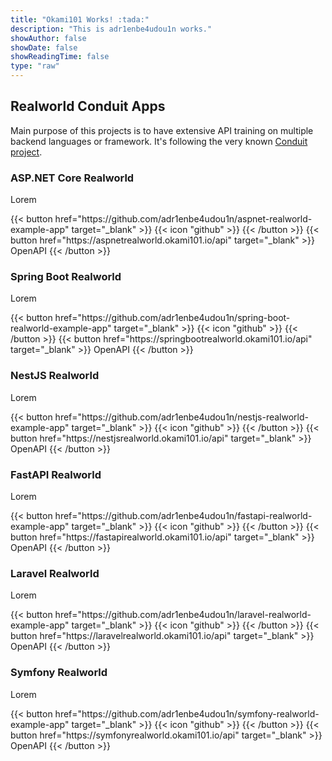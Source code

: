 ```yaml
---
title: "Okami101 Works! :tada:"
description: "This is adr1enbe4udou1n works."
showAuthor: false
showDate: false
showReadingTime: false
type: "raw"
---
```


<h2 class="text-xl mb-8 pb-2 border-b-8 border-primary-500 inline-block">Realworld Conduit Apps</h2>

<div class="prose dark:prose-light mb-8">
    <p>
        Main purpose of this projects is to have extensive API training on multiple backend languages or framework. It's following the very known <a href="https://github.com/gothinkster/realworld">Conduit project</a>.
    </p>
</div>

<div class="grid md:grid-cols-2 gap-4">
    <div class="rounded border-2 border-primary-500 p-4 text-center">
        <h3 class="mb-4 pb-1 font-bold border-b-2 border-primary-500 inline-block">ASP.NET Core Realworld</h3>
        <div class="prose dark:prose-light">
            <p>
                Lorem
            </p>
        </div>
        <div class="flex justify-center gap-4 mt-4">
        {{< button href="https://github.com/adr1enbe4udou1n/aspnet-realworld-example-app" target="_blank" >}}
            {{< icon "github" >}}
        {{< /button >}}
        {{< button href="https://aspnetrealworld.okami101.io/api" target="_blank" >}}
            OpenAPI
        {{< /button >}}
        </div>
    </div>
    <div class="rounded border-2 border-primary-500 p-4 text-center">
        <h3 class="mb-4 pb-1 font-bold border-b-2 border-primary-500 inline-block">Spring Boot Realworld</h3>
        <div class="prose dark:prose-light">
            <p>
                Lorem
            </p>
        </div>
        <div class="flex justify-center gap-4 mt-4">
        {{< button href="https://github.com/adr1enbe4udou1n/spring-boot-realworld-example-app" target="_blank" >}}
            {{< icon "github" >}}
        {{< /button >}}
        {{< button href="https://springbootrealworld.okami101.io/api" target="_blank" >}}
            OpenAPI
        {{< /button >}}
        </div>
    </div>
    <div class="rounded border-2 border-primary-500 p-4 text-center">
        <h3 class="mb-4 pb-1 font-bold border-b-2 border-primary-500 inline-block">NestJS Realworld</h3>
        <div class="prose dark:prose-light">
            <p>
                Lorem
            </p>
        </div>
        <div class="flex justify-center gap-4 mt-4">
        {{< button href="https://github.com/adr1enbe4udou1n/nestjs-realworld-example-app" target="_blank" >}}
            {{< icon "github" >}}
        {{< /button >}}
        {{< button href="https://nestjsrealworld.okami101.io/api" target="_blank" >}}
            OpenAPI
        {{< /button >}}
        </div>
    </div>
    <div class="rounded border-2 border-primary-500 p-4 text-center">
        <h3 class="mb-4 pb-1 font-bold border-b-2 border-primary-500 inline-block">FastAPI Realworld</h3>
        <div class="prose dark:prose-light">
            <p>
                Lorem
            </p>
        </div>
        <div class="flex justify-center gap-4 mt-4">
        {{< button href="https://github.com/adr1enbe4udou1n/fastapi-realworld-example-app" target="_blank" >}}
            {{< icon "github" >}}
        {{< /button >}}
        {{< button href="https://fastapirealworld.okami101.io/api" target="_blank" >}}
            OpenAPI
        {{< /button >}}
        </div>
    </div>
    <div class="rounded border-2 border-primary-500 p-4 text-center">
        <h3 class="mb-4 pb-1 font-bold border-b-2 border-primary-500 inline-block">Laravel Realworld</h3>
        <div class="prose dark:prose-light">
            <p>
                Lorem
            </p>
        </div>
        <div class="flex justify-center gap-4 mt-4">
        {{< button href="https://github.com/adr1enbe4udou1n/laravel-realworld-example-app" target="_blank" >}}
            {{< icon "github" >}}
        {{< /button >}}
        {{< button href="https://laravelrealworld.okami101.io/api" target="_blank" >}}
            OpenAPI
        {{< /button >}}
        </div>
    </div>
    <div class="rounded border-2 border-primary-500 p-4 text-center">
        <h3 class="mb-4 pb-1 font-bold border-b-2 border-primary-500 inline-block">Symfony Realworld</h3>
        <div class="prose dark:prose-light">
            <p>
                Lorem
            </p>
        </div>
        <div class="flex justify-center gap-4 mt-4">
        {{< button href="https://github.com/adr1enbe4udou1n/symfony-realworld-example-app" target="_blank" >}}
            {{< icon "github" >}}
        {{< /button >}}
        {{< button href="https://symfonyrealworld.okami101.io/api" target="_blank" >}}
            OpenAPI
        {{< /button >}}
        </div>
    </div>
</div>
